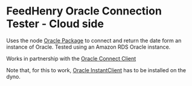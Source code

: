 # FeedHenry Oracle Connection Tester - Cloud side

Uses the node [Oracle Package](https://www.npmjs.com/package/oracle) to connect and return the date form an instance of Oracle.  Tested using an Amazon RDS Oracle instance.

Works in partnership with the [Oracle Connect Client](https://github.com/FeedHenrySuprt/Oracle-Connect-Client)


Note that, for this to work, [Oracle InstantClient](http://www.oracle.com/technetwork/database/features/instant-client/index-097480.html) has to be installed on the dyno.

